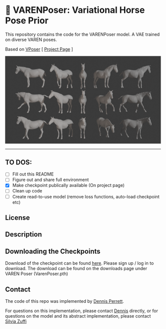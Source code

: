 # 🐎 VARENPoser: Variational Horse Pose Prior
This repository contains the code for the VARENPoser model. A VAE trained on diverse VAREN poses. 



Based on [VPoser](https://github.com/nghorbani/human_body_prior/)
[ [Project Page](https://varen.is.tue.mpg.de/) ]




![Image](assets/banner_samples.png) 




---

## TO DOS:
- [ ] Fill out this README
- [ ] Figure out and share full environment
- [x] Make checkpoint publically available (On project page)
- [ ] Clean up code
- [ ] Create read-to-use model (remove loss functions, auto-load checkpoint etc)

## License


## Description


## Downloading the Checkpoints
Download of the checkpoint can be found [here](https://varen.is.tue.mpg.de/download.php). Please sign up / log in to download. The download can be found on the downloads page under VAREN Poser (VarenPoser.pth)

## Contact

The code of this repo was implemented by [Dennis Perrett](dennis.perrett@tuebingen.mpg.de).

For questions on this implementation, please contact [Dennis](dennis.perrett@tuebingen.mpg.de) directly, or for questions on the model and its abstract implementation, please contact [Silvia Zuffi](silvia.zuffi@tuebingen.mpg.de)